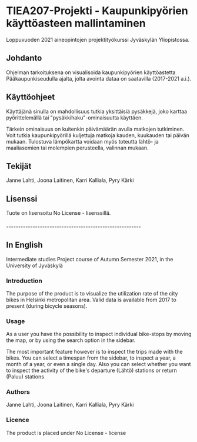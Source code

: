 # TIEA207-Projekti - Kaupunkipyörien käyttöasteen mallintaminen

Loppuvuoden 2021 aineopintojen projektityökurssi Jyväskylän Yliopistossa. 

## Johdanto

Ohjelman tarkoituksena on visualisoida kaupunkipyörien käyttöastetta Pääkaupunkiseudulla ajalta, jolta avointa dataa on saatavilla (2017-2021 a.i.).

## Käyttöohjeet

Käyttäjänä sinulla on mahdollisuus tutkia yksittäisiä pysäkkejä, joko karttaa pyörittelemällä tai "pysäkkihaku"-ominaisuutta käyttäen.

Tärkein ominaisuus on kuitenkin päivämäärän avulla matkojen tutkiminen. Voit tutkia kaupunkipyörillä kuljettuja matkoja kauden, kuukauden tai päivän mukaan. Tulostuva lämpökartta voidaan myös toteutta lähtö- ja maaliasemien tai molempien perusteella, valinnan mukaan.

## Tekijät

Janne Lahti, Joona Laitinen, Karri Kalliala, Pyry Kärki

## Lisenssi

Tuote on lisensoitu No License - lisenssillä.

#### --------------------------------------------------------

## In English

Intermediate studies Project course of Autumn Semester 2021, in the University of Jyväskylä

### Introduction

The purpose of the product is to visualize the utilization rate of the city bikes in Helsinki metropolitan area. Valid data is available from 2017 to present (during bicycle seasons).

### Usage

As a user you have the possibility to inspect individual bike-stops by moving the map, or by using the search option in the sidebar.

The most important feature however is to inspect the trips made with the bikes. You can select a timespan from the sidebar, to inspect a year, a month of a year, or even a single day. Also you can select whether you want to inspect the activity of the bike's departure (Lähtö) stations or return (Paluu) stations

### Authors

Janne Lahti, Joona Laitinen, Karri Kalliala, Pyry Kärki

### Licence

The product is placed under No License - license